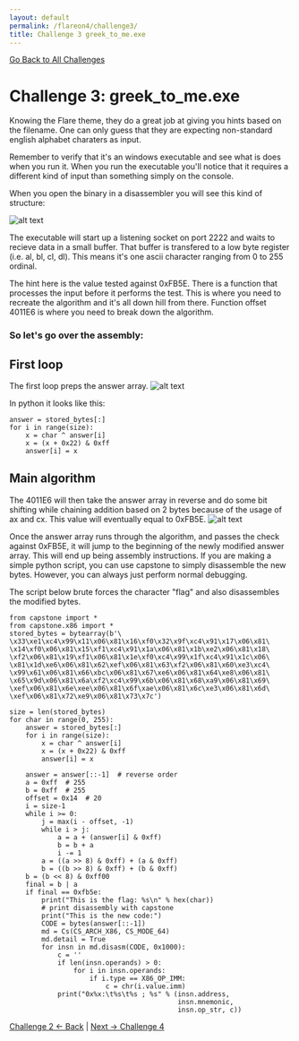 ```yaml
---
layout: default
permalink: /flareon4/challenge3/
title: Challenge 3 greek_to_me.exe
---
```


[Go Back to All Challenges](https://nobarxtx.github.io/flareon4)

# Challenge 3: greek_to_me.exe #

Knowing the Flare theme, they do a great job at giving you hints based on the filename. One can only guess that they are expecting non-standard english alphabet charaters as input.

Remember to verify that it's an windows executable and see what is does when you run it. When you run the executable you'll notice that it requires a different kind of input than something simply on the console.

When you open the binary in a disassembler you will see this kind of structure:

![alt text](https://nobarxtx.github.io/flareon4/images/ch3_diagram.png "diagram")

The executable will start up a listening socket on port 2222 and waits to recieve data in a small buffer. That buffer is transfered to a low byte register (i.e. al, bl, cl, dl). This means it's one ascii character ranging from 0 to 255 ordinal.

The hint here is the value tested against 0xFB5E. There is a function that processes the input before it performs the test. This is where you need to recreate the algorithm and it's all down hill from there. Function offset 4011E6 is where you need to break down the algorithm.

### So let's go over the assembly: ###

## First loop ##

The first loop preps the answer array.
![alt text](https://nobarxtx.github.io/flareon4/images/ch3_loop.png "first loop")

In python it looks like this:
```
answer = stored_bytes[:]
for i in range(size):
    x = char ^ answer[i]
    x = (x + 0x22) & 0xff
    answer[i] = x
```

## Main algorithm ##
The 4011E6 will then take the answer array in reverse and do some bit shifting while chaining addition based on 2 bytes because of the usage of ax and cx. This value will eventually equal to 0xFB5E. 
![alt text](https://nobarxtx.github.io/flareon4/images/ch3_aglo.png "algorithm")

Once the answer array runs through the algorithm, and passes the check against 0xFB5E, it will jump to the beginning of the newly modified answer array. This will end up being assembly instructions. If you are making a simple python script, you can use capstone to simply disassemble the new bytes. However, you can always just perform normal debugging.

The script below brute forces the character "flag" and also disassembles the modified bytes.

```
from capstone import *
from capstone.x86 import *
stored_bytes = bytearray(b'\
\x33\xe1\xc4\x99\x11\x06\x81\x16\xf0\x32\x9f\xc4\x91\x17\x06\x81\
\x14\xf0\x06\x81\x15\xf1\xc4\x91\x1a\x06\x81\x1b\xe2\x06\x81\x18\
\xf2\x06\x81\x19\xf1\x06\x81\x1e\xf0\xc4\x99\x1f\xc4\x91\x1c\x06\
\x81\x1d\xe6\x06\x81\x62\xef\x06\x81\x63\xf2\x06\x81\x60\xe3\xc4\
\x99\x61\x06\x81\x66\xbc\x06\x81\x67\xe6\x06\x81\x64\xe8\x06\x81\
\x65\x9d\x06\x81\x6a\xf2\xc4\x99\x6b\x06\x81\x68\xa9\x06\x81\x69\
\xef\x06\x81\x6e\xee\x06\x81\x6f\xae\x06\x81\x6c\xe3\x06\x81\x6d\
\xef\x06\x81\x72\xe9\x06\x81\x73\x7c')

size = len(stored_bytes)
for char in range(0, 255):
    answer = stored_bytes[:]
    for i in range(size):
        x = char ^ answer[i]
        x = (x + 0x22) & 0xff
        answer[i] = x

    answer = answer[::-1]  # reverse order
    a = 0xff  # 255
    b = 0xff  # 255
    offset = 0x14  # 20
    i = size-1
    while i >= 0:
        j = max(i - offset, -1)
        while i > j:
            a = a + (answer[i] & 0xff)
            b = b + a
            i -= 1
        a = ((a >> 8) & 0xff) + (a & 0xff)
        b = ((b >> 8) & 0xff) + (b & 0xff)
    b = (b << 8) & 0xff00
    final = b | a
    if final == 0xfb5e:
        print("This is the flag: %s\n" % hex(char))
        # print disassembly with capstone
        print("This is the new code:")
        CODE = bytes(answer[::-1])
        md = Cs(CS_ARCH_X86, CS_MODE_64)
        md.detail = True
        for insn in md.disasm(CODE, 0x1000):
            c = ''
            if len(insn.operands) > 0:
                for i in insn.operands:
                    if i.type == X86_OP_IMM:
                        c = chr(i.value.imm)
            print("0x%x:\t%s\t%s ; %s" % (insn.address,
                                          insn.mnemonic,
                                          insn.op_str, c))
```

[Challenge 2 <- Back](https://nobarxtx.github.io/flareon4/challenge2) | [Next -> Challenge 4](https://nobarxtx.github.io/flareon4/challenge4)
